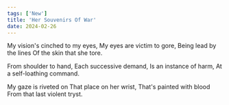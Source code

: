 ```yaml
---
tags: ['New']
title: 'Her Souvenirs Of War'
date: 2024-02-26
---
```


My vision's cinched to my eyes,
My eyes are victim to gore,
Being lead by the lines
Of the skin that she tore.

From shoulder to hand,
Each successive demand,
Is an instance of harm,
At a self-loathing command.

My gaze is riveted on
That place on her wrist,
That's painted with blood
From that last violent tryst.
